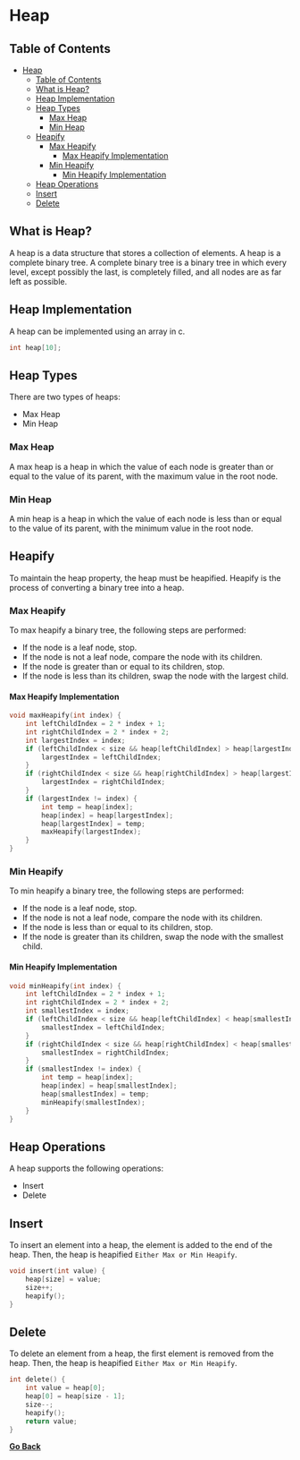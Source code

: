 # Heap

## Table of Contents

- [Heap](#heap)
  - [Table of Contents](#table-of-contents)
  - [What is Heap?](#what-is-heap)
  - [Heap Implementation](#heap-implementation)
  - [Heap Types](#heap-types)
    - [Max Heap](#max-heap)
    - [Min Heap](#min-heap)
  - [Heapify](#heapify)
    - [Max Heapify](#max-heapify)
      - [Max Heapify Implementation](#max-heapify-implementation)
    - [Min Heapify](#min-heapify)
      - [Min Heapify Implementation](#min-heapify-implementation)
  - [Heap Operations](#heap-operations)
  - [Insert](#insert)
  - [Delete](#delete)

## What is Heap?

A heap is a data structure that stores a collection of elements. A heap is a complete binary tree. A complete binary tree is a binary tree in which every level, except possibly the last, is completely filled, and all nodes are as far left as possible.

## Heap Implementation

A heap can be implemented using an array in c.

```c
int heap[10];
```

## Heap Types

There are two types of heaps:

* Max Heap
* Min Heap
  
### Max Heap

A max heap is a heap in which the value of each node is greater than or equal to the value of its parent, with the maximum value in the root node.

### Min Heap

A min heap is a heap in which the value of each node is less than or equal to the value of its parent, with the minimum value in the root node.

## Heapify

To maintain the heap property, the heap must be heapified. Heapify is the process of converting a binary tree into a heap.

### Max Heapify

To max heapify a binary tree, the following steps are performed:

* If the node is a leaf node, stop.
* If the node is not a leaf node, compare the node with its children.
* If the node is greater than or equal to its children, stop.
* If the node is less than its children, swap the node with the largest child.

#### Max Heapify Implementation

```c
void maxHeapify(int index) {
    int leftChildIndex = 2 * index + 1;
    int rightChildIndex = 2 * index + 2;
    int largestIndex = index;
    if (leftChildIndex < size && heap[leftChildIndex] > heap[largestIndex]) {
        largestIndex = leftChildIndex;
    }
    if (rightChildIndex < size && heap[rightChildIndex] > heap[largestIndex]) {
        largestIndex = rightChildIndex;
    }
    if (largestIndex != index) {
        int temp = heap[index];
        heap[index] = heap[largestIndex];
        heap[largestIndex] = temp;
        maxHeapify(largestIndex);
    }
}
```

### Min Heapify

To min heapify a binary tree, the following steps are performed:

* If the node is a leaf node, stop.
* If the node is not a leaf node, compare the node with its children.
* If the node is less than or equal to its children, stop.
* If the node is greater than its children, swap the node with the smallest child.

#### Min Heapify Implementation

```c
void minHeapify(int index) {
    int leftChildIndex = 2 * index + 1;
    int rightChildIndex = 2 * index + 2;
    int smallestIndex = index;
    if (leftChildIndex < size && heap[leftChildIndex] < heap[smallestIndex]) {
        smallestIndex = leftChildIndex;
    }
    if (rightChildIndex < size && heap[rightChildIndex] < heap[smallestIndex]) {
        smallestIndex = rightChildIndex;
    }
    if (smallestIndex != index) {
        int temp = heap[index];
        heap[index] = heap[smallestIndex];
        heap[smallestIndex] = temp;
        minHeapify(smallestIndex);
    }
}
```

## Heap Operations

A heap supports the following operations:

* Insert
* Delete    

## Insert

To insert an element into a heap, the element is added to the end of the heap. Then, the heap is heapified `Either Max or Min Heapify`.

```c
void insert(int value) {
    heap[size] = value;
    size++;
    heapify();
}
```

## Delete

To delete an element from a heap, the first element is removed from the heap. Then, the heap is heapified `Either Max or Min Heapify`.

```c
int delete() {
    int value = heap[0];
    heap[0] = heap[size - 1];
    size--;
    heapify();
    return value;
}
```

[**Go Back**](Overview.md)